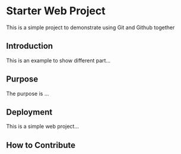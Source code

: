 # Starter Web Project

This is a simple project to demonstrate using Git and Github together

## Introduction

This is an example to show different part...

## Purpose

The purpose is ...

## Deployment

This is a simple web project...

## How to Contribute